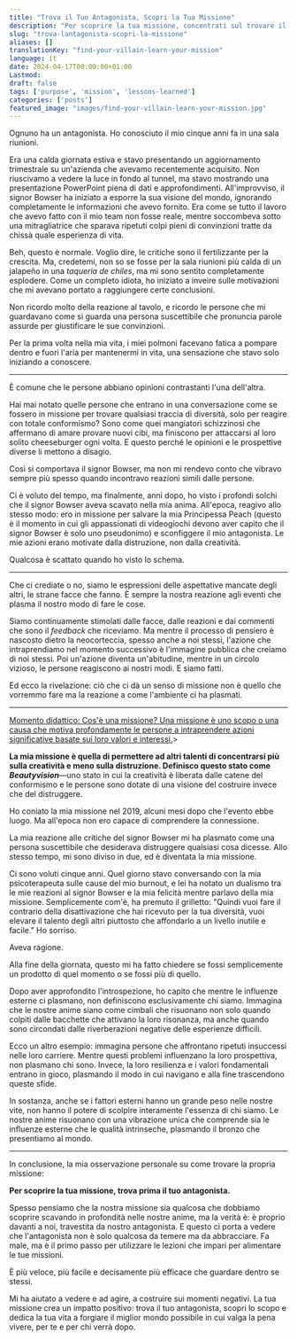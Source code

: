 ```yaml
---
title: "Trova il Tuo Antagonista, Scopri la Tua Missione"
description: "Per scoprire la tua missione, concentrati sul trovare il tuo antagonista, per collegare i puntini."
slug: "trova-lantagonista-scopri-la-missione"
aliases: []
translationKey: "find-your-villain-learn-your-mission"
language: it
date: 2024-04-17T00:00:00+01:00
Lastmod: 
draft: false 
tags: ['purpose', 'mission', 'lessons-learned']
categories: ['posts']
featured_image: "images/find-your-villain-learn-your-mission.jpg"
---
```

Ognuno ha un antagonista. Ho conosciuto il mio cinque anni fa in una sala riunioni.

Era una calda giornata estiva e stavo presentando un aggiornamento trimestrale su un'azienda che avevamo recentemente acquisito. Non riuscivamo a vedere la luce in fondo al tunnel, ma stavo mostrando una presentazione PowerPoint piena di dati e approfondimenti. All'improvviso, il signor Bowser ha iniziato a esporre la sua visione del mondo, ignorando completamente le informazioni che avevo fornito. Era come se tutto il lavoro che avevo fatto con il mio team non fosse reale, mentre soccombeva sotto una mitragliatrice che sparava ripetuti colpi pieni di convinzioni tratte da chissà quale esperienza di vita.

Beh, questo è normale. Voglio dire, le critiche sono il fertilizzante per la crescita. Ma, credetemi, non so se fosse per la sala riunioni più calda di un jalapeño in una *taqueria de chiles*, ma mi sono sentito completamente esplodere. Come un completo idiota, ho iniziato a inveire sulle motivazioni che mi avevano portato a raggiungere certe conclusioni.

Non ricordo molto della reazione al tavolo, e ricordo le persone che mi guardavano come si guarda una persona suscettibile che pronuncia parole assurde per giustificare le sue convinzioni.

Per la prima volta nella mia vita, i miei polmoni facevano fatica a pompare dentro e fuori l'aria per mantenermi in vita, una sensazione che stavo solo iniziando a conoscere.

---

È comune che le persone abbiano opinioni contrastanti l'una dell'altra.

Hai mai notato quelle persone che entrano in una conversazione come se fossero in missione per trovare qualsiasi traccia di diversità, solo per reagire con totale conformismo? Sono come quei mangiatori schizzinosi che affermano di amare provare nuovi cibi, ma finiscono per attaccarsi al loro solito cheeseburger ogni volta. E questo perché le opinioni e le prospettive diverse li mettono a disagio.

Così si comportava il signor Bowser, ma non mi rendevo conto che vibravo sempre più spesso quando incontravo reazioni simili dalle persone.

Ci è voluto del tempo, ma finalmente, anni dopo, ho visto i profondi solchi che il signor Bowser aveva scavato nella mia anima. All'epoca, reagivo allo stesso modo: ero in missione per salvare la mia Principessa Peach (questo è il momento in cui gli appassionati di videogiochi devono aver capito che il signor Bowser è solo uno pseudonimo) e sconfiggere il mio antagonista. Le mie azioni erano motivate dalla distruzione, non dalla creatività.

Qualcosa è scattato quando ho visto lo schema.

---

Che ci crediate o no, siamo le espressioni delle aspettative mancate degli altri, le strane facce che fanno. È sempre la nostra reazione agli eventi che plasma il nostro modo di fare le cose.

Siamo continuamente stimolati dalle facce, dalle reazioni e dai commenti che sono il *feedback* che riceviamo. Ma mentre il processo di pensiero è nascosto dietro la neocorteccia, spesso anche a noi stessi, l'azione che intraprendiamo nel momento successivo è l'immagine pubblica che creiamo di noi stessi. Poi un'azione diventa un'abitudine, mentre in un circolo vizioso, le persone reagiscono ai nostri modi. E siamo fatti.

Ed ecco la rivelazione: ciò che ci dà un senso di missione non è quello che vorremmo fare ma la reazione a come l'ambiente ci ha plasmati.

---

<u>Momento didattico: Cos'è una missione? Una missione è uno scopo o una causa che motiva profondamente le persone a intraprendere azioni significative basate sui loro valori e interessi.</u>>

**La mia missione è quella di permettere ad altri talenti di concentrarsi più sulla creatività e meno sulla distruzione. Definisco questo stato come *Beautyvision***&mdash;uno stato in cui la creatività è liberata dalle catene del conformismo e le persone sono dotate di una visione del costruire invece che del distruggere.

Ho coniato la mia missione nel 2019, alcuni mesi dopo che l'evento ebbe luogo. Ma all'epoca non ero capace di comprendere la connessione.

La mia reazione alle critiche del signor Bowser mi ha plasmato come una persona suscettibile che desiderava distruggere qualsiasi cosa dicesse. Allo stesso tempo, mi sono diviso in due, ed è diventata la mia missione.

Ci sono voluti cinque anni. Quel giorno stavo conversando con la mia psicoterapeuta sulle cause del mio burnout, e lei ha notato un dualismo tra le mie reazioni al signor Bowser e la mia felicità mentre parlavo della mia missione. Semplicemente com'è, ha premuto il grilletto: "Quindi vuoi fare il contrario della disattivazione che hai ricevuto per la tua diversità, vuoi elevare il talento degli altri piuttosto che affondarlo a un livello inutile e facile." Ho sorriso.

Aveva ragione.

Alla fine della giornata, questo mi ha fatto chiedere se fossi semplicemente un prodotto di quel momento o se fossi più di quello.

Dopo aver approfondito l'introspezione, ho capito che mentre le influenze esterne ci plasmano, non definiscono esclusivamente chi siamo. Immagina che le nostre anime siano come cimbali che risuonano non solo quando colpiti dalle bacchette che attivano la loro risonanza, ma anche quando sono circondati dalle riverberazioni negative delle esperienze difficili.

Ecco un altro esempio: immagina persone che affrontano ripetuti insuccessi nelle loro carriere. Mentre questi problemi influenzano la loro prospettiva, non plasmano chi sono. Invece, la loro resilienza e i valori fondamentali entrano in gioco, plasmando il modo in cui navigano e alla fine trascendono queste sfide.

In sostanza, anche se i fattori esterni hanno un grande peso nelle nostre vite, non hanno il potere di scolpire interamente l'essenza di chi siamo. Le nostre anime risuonano con una vibrazione unica che comprende sia le influenze esterne che le qualità intrinseche, plasmando il bronzo che presentiamo al mondo.

---

In conclusione, la mia osservazione personale su come trovare la propria missione:

**Per scoprire la tua missione, trova prima il tuo antagonista.**

Spesso pensiamo che la nostra missione sia qualcosa che dobbiamo scoprire scavando in profondità nelle nostre anime, ma la verità è: è proprio davanti a noi, travestita da nostro antagonista. E questo ci porta a vedere che l'antagonista non è solo qualcosa da temere ma da abbracciare. Fa male, ma è il primo passo per utilizzare le lezioni che impari per alimentare le tue missioni.

È più veloce, più facile e decisamente più efficace che guardare dentro se stessi.

Mi ha aiutato a vedere e ad agire, a costruire sui momenti negativi. La tua missione crea un impatto positivo: trova il tuo antagonista, scopri lo scopo e dedica la tua vita a forgiare il miglior mondo possibile in cui valga la pena vivere, per te e per chi verrà dopo.